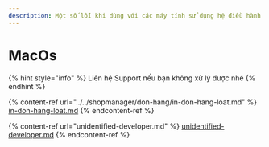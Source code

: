 ```yaml
---
description: Một số lỗi khi dùng với các máy tính sử dụng hệ điều hành OSX của nhà Apple
---
```


# MacOs

{% hint style="info" %}
Liên hệ Support nếu bạn không xử lý được nhé
{% endhint %}

{% content-ref url="../../shopmanager/don-hang/in-don-hang-loat.md" %}
[in-don-hang-loat.md](../../shopmanager/don-hang/in-don-hang-loat.md)
{% endcontent-ref %}

{% content-ref url="unidentified-developer.md" %}
[unidentified-developer.md](unidentified-developer.md)
{% endcontent-ref %}
